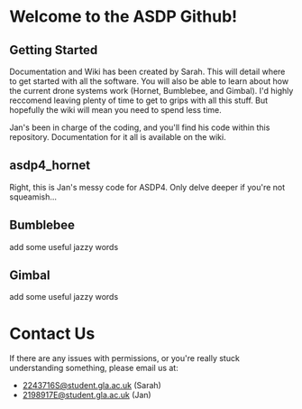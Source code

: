 # Welcome to the ASDP Github!


## Getting Started
Documentation and Wiki has been created by Sarah. This will detail where to get started with all the software.
You will also be able to learn about how the current drone systems work (Hornet, Bumblebee, and Gimbal). 
I'd highly reccomend leaving plenty of time to get to grips with all this stuff. 
But hopefully the wiki will mean you need to spend less time. 

Jan's been in charge of the coding, and you'll find his code within this repository. Documentation for it all is available on the wiki.

## asdp4_hornet

Right, this is Jan's messy code for ASDP4. Only delve deeper if you're not squeamish...

## Bumblebee
add some useful jazzy words

## Gimbal
add some useful jazzy words

# Contact Us
If there are any issues with permissions, or you're really stuck understanding something, please email us at: 
- 2243716S@student.gla.ac.uk (Sarah)
- 2198917E@student.gla.ac.uk (Jan)
